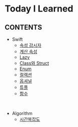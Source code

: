 # Today I Learned

## CONTENTS

- Swift
  <!-- - [타입캐스팅](./Swift/%08Typecasting/README.md) -->
  <!-- - [다형성](./Swift/Polymorphism/README.md) -->
  <!-- - [오버라이딩](./Swift/Overriding/README.md) -->
  <!-- - [상속](./Swift/Inheritance/README.md) -->
  - [속성 감시자](./Swift/PropertyObserver/README.md)
  - [계산 속성](./Swift/ComputedProperties/README.md)
  - [Lazy](./Swift/Lazy/README.md)
  - [Class와 Struct](./Swift/ClassAndStruct/README.md)
  - [Enum](./Swift/Enum/README.md)
  - [컬렉션](./Swift/Collection/README.md)
  - [옵셔널](./Swift/Optional/README.md)
  - [튜플](./Swift/Tuple/README.md)
  - [함수](./Swift/Function/README.md)

<br/>

- Algorithm
  - [시간복잡도](./Algorithm/TimeComplexity/README.md)
  <!-- - [공간복잡도](./Algorithm/SpaceComplexity/README.md) -->
